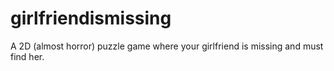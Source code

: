 # girlfriendismissing
A 2D (almost horror) puzzle game where your girlfriend is missing and must find her.
